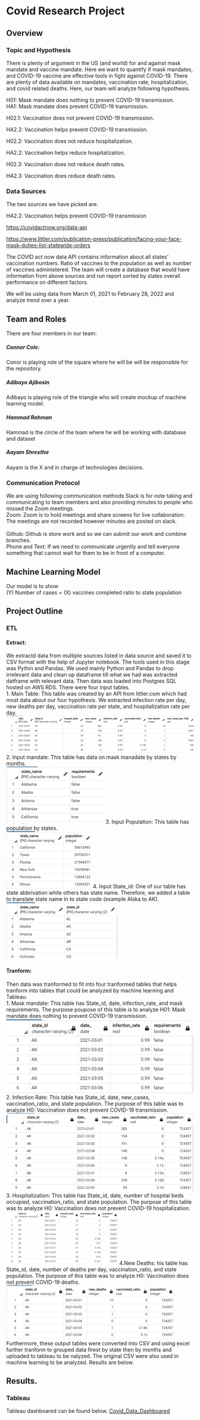 # Covid Research Project

## Overview 
### Topic and Hypothesis 
There is plenty of argument in the US (and world) for and against mask mandate and vaccine mandate. Here we want to quantify if mask mandates, and COVID-19 vaccine are effective tools in fight against COVID-19. There are plenty of data available on mandates, vaccination rate, hospitalization, and covid related deaths. Here, our team will analyze following hypothesis. 


H01: Mask mandate does nothing to prevent COVID-19 transmission. </br>
HA1: Mask mandate does prevent COVID-19 transmission. </br>

H02.1: Vaccination does not prevent COVID-19 transmission.</br>

HA2.2: Vaccination helps prevent COVID-19 transmission. </br>

H02.2: Vaccination does not reduce hospitalization. </br>

HA2.2: Vaccination helps reduce hospitalization.</br>

H02.3: Vaccination does not reduce death rates.</br>

HA2.3: Vaccination does reduce death rates. </br>
 ### Data Sources 
The two sources we have picked are:</br>

HA2.2: Vaccination helps prevent COVID-19 transmission </br>

https://covidactnow.org/data-api  </br>

https://www.littler.com/publication-press/publication/facing-your-face-mask-duties-list-statewide-orders  </br>

The COVID act now data API contains information about all states' vaccination numbers. Ratio of vaccines to the population as well as number of vaccines administered. The team will create a database that would have information from above sources and run report sorted by states overall performance on different factors. </br>

We will be using data from March 01, 2021 to February 28, 2022 and analyze trend over a year. </br>

## Team and Roles 
There are four members in our team: 
##### Connor Cole: 
Conor is playing role of the square where he will be will be responsible for the repository.</br>

##### Adibayo Ajibosin 
Adibayo is playing role of the triangle who will create mockup of machine learning model.</br>
##### Hammad Rahman
Hammad is the circle of the team where he will be working with database and dataset  </br>
##### Aayam Shrestha 
Aayam is the X and in charge of technologies decisions. </br>
### Communication Protocol 
We are using following communication methods 
Slack is for note taking and communicating to team members and also providing minutes to people who missed the Zoom meetings. </br>
Zoom: Zoom is to hold meetings and share screens for live collaboration. The meetings are not recorded however minutes are posted on slack. </br>  
Github: Github is store work and so we can submit our work and combine branches. </br>
Phone and Text: If we need to communicate urgently and tell everyone something that cannot wait for them to be in front of a computer. </br>  

## Machine Learning Model 
Our model is to show </br>
(Y) Number of cases = (X) vaccines completed ratio to state population 

## Project Outline 
### ETL
#### Extract: 
We extractd data from multiple sources listed in data source and saved it to CSV format with the help of Jupyter notebook. The tools used in this stage was Pythin and Pandas. We used mainly Python and Pandas to drop irrelevant data and clean up dataframe till what we had was extracted datframe with relevant data. Then data was loaded into Postgres SQL hosted on AWS RDS. There were four input tables. </br>
            1. Main Table: This table was created by an API from littler.com which had most data about our four hypothesis. We extracted infection rate per day, new deaths per day, vaccination rate per state, and hospitalization rate per day. </br>
            ![Main Table](Images/Input_main.png) </br>
            2. Input mandate: This table has data on mask manadate by states by months. </br>
            ![Mandate](Images/input_mandate.png)
            3. Input Population: This table has population by states. </br>
            ![Population](Images/input_population.png) 
            4. Input State_id: One of our table has state abbrivation while others has state name. Therefore, we added a table to translate state name in to state code (example Alska to AK). </br>
            ![State_ID](Images/inputState_ID.png)  
#### Tranform: 
Then data was tranformed to fit into four tranformed tables that helps tranform into tables that could be analyzed by machine learning and Tableau. </br>
            1. Mask mandate: This table has State_id, date, infection_rate, and mask requirements. The purpose poupose of this table is to analyze H01: Mask mandate does nothing to prevent COVID-19 transmission.</br>
            ![Mask Mandate](Images/output_masks_mandate.png)
            2. Infection Rate: This table has State_id, date, new_cases, vaccination_ratio, and state population. The purpose of this table was to analyze H0: Vaccination does not prevent COVID-19 transmission.</br>
            ![Infection](Images/output_infection_rate.png)
            3. Hospitalization: This table has State_id, date, number of hospital beds occupied, vaccination_ratio, and state population. The purpose of this table was to analyze H0: Vaccination does not prevent COVID-19 hospitalization.</br>
            ![Hospitalization](Images/output_hospital_beds.png)
            4.New Deaths: his table has State_id, date, number of deaths per day, vaccination_ratio, and state population. The purpose of this table was to analyze H0: Vaccination does not prevent COVID-19 deaths.</br>
            ![Deaths](Images/new_deaths.png)
Furthermore, these output tables were converted into CSV and using excel further tranform to grouped data firest by state then by months and uploaded to tableau to be nalyzed. The original CSV were also used in machine learning to be analyzed. Results are below.  


## Results. 
### Tableau
Tableau dashboared can be found below.
[Covid_Data_Dashboared](https://public.tableau.com/shared/XZ9DDYX2W?:display_count=n&:origin=viz_share_link)


